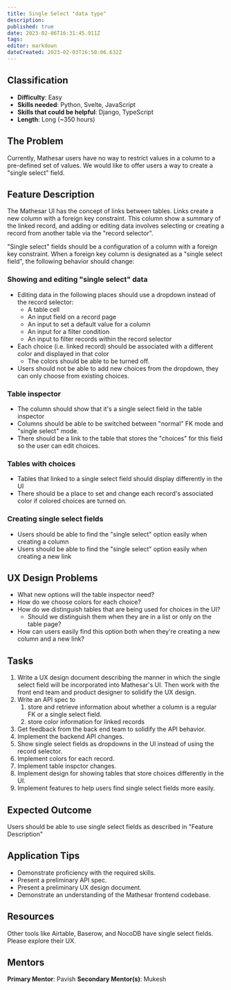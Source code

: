 ```yaml
---
title: Single Select "data type"
description: 
published: true
date: 2023-02-06T16:31:45.911Z
tags: 
editor: markdown
dateCreated: 2023-02-03T16:50:06.632Z
---
```


## Classification
- **Difficulty**: Easy
- **Skills needed**: Python, Svelte, JavaScript
- **Skills that could be helpful**: Django, TypeScript
- **Length**: Long (~350 hours)

## The Problem
Currently, Mathesar users have no way to restrict values in a column to a pre-defined set of values. We would like to offer users a way to create a "single select" field.

## Feature Description
The Mathesar UI has the concept of links between tables. Links create a new column with a foreign key constraint. This column show a summary of the linked record, and adding or editing data involves selecting or creating a record from another table via the "record selector".

"Single select" fields should be a configuration of a column with a foreign key constraint. When a foreign key column is designated as a "single select field", the following behavior should change:

### Showing and editing "single select" data
- Editing data in the following places should use a dropdown instead of the record selector:
	- A table cell
  - An input field on a record page
  - An input to set a default value for a column
  - An input for a filter condition
  - An input to filter records within the record selector
- Each choice (i.e. linked record) should be associated with a different color and displayed in that color
  - The colors should be able to be turned off.
- Users should not be able to add new choices from the dropdown, they can only choose from existing choices.

### Table inspector
- The column should show that it's a single select field in the table inspector
- Columns should be able to be switched between "normal" FK mode and "single select" mode.
- There should be a link to the table that stores the "choices" for this field so the user can edit choices.

### Tables with choices
- Tables that linked to a single select field should display differently in the UI
- There should be a place to set and change each record's associated color if colored choices are turned on.

### Creating single select fields
- Users should be able to find the "single select" option easily when creating a column
- Users should be able to find the "single select" option easily when creating a new link

## UX Design Problems
- What new options will the table inspector need? 
- How do we choose colors for each choice?
- How do we distinguish tables that are being used for choices in the UI?
	- Should we distinguish them when they are in a list or only on the table page?
- How can users easily find this option both when they're creating a new column and a new link?

## Tasks
1. Write a UX design document describing the manner in which the single select field will be incorporated into Mathesar's UI. Then work with the front end team and product designer to solidify the UX design.
1. Write an API spec to 
    1. store and retrieve information about whether a column is a regular FK or a single select field.
    2. store color information for linked records
1. Get feedback from the back end team to solidify the API behavior.
1. Implement the backend API changes.
1. Show single select fields as dropdowns in the UI instead of using the record selector.
1. Implement colors for each record.
1. Implement table inspctor changes.
1. Implement design for showing tables that store choices differently in the UI.
1. Implement features to help users find single select fields more easily.

## Expected Outcome
Users should be able to use single select fields as described in "Feature Description"

## Application Tips
- Demonstrate proficiency with the required skills.
- Present a preliminary API spec.
- Present a preliminary UX design document.
- Demonstrate an understanding of the Mathesar frontend codebase.

## Resources
Other tools like Airtable, Baserow, and NocoDB have single select fields. Please explore their UX.

## Mentors
**Primary Mentor**: Pavish
**Secondary Mentor(s)**: Mukesh
